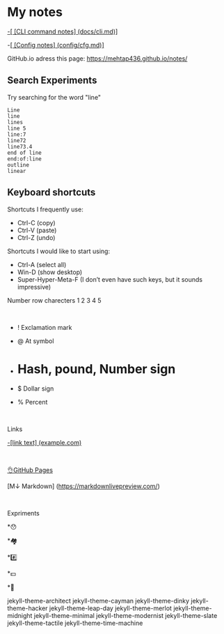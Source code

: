 # My notes 

[-[ [CLI command notes] (docs/cli.md)]](https://)


-[[ [Config notes] (config/cfg.md)]](https://)

GitHub.io adress this page: https://mehtap436.github.io/notes/

## Search Experiments
Try searching for the word "line"

```
Line
line
lines
line 5
line:7
line72
line73.4
end of line
end:of:line
outline
linear
```


## Keyboard shortcuts
Shortcuts I frequently use: 
- Ctrl-C (copy)
- Ctrl-V (paste)
- Ctrl-Z (undo)

Shortcuts I would like to start using: 
- Ctrl-A (select all)
- Win-D (show desktop)
- Super-Hyper-Meta-F (I don’t even have such keys, but it sounds impressive)

Number row charecters 1 2 3 4 5 

<br>


- !  Exclamation mark

- @  At symbol

- #  Hash, pound, Number sign

- $  Dollar sign

- %  Percent

<br>


Links
 
[-[link text] (example.com) ][def]

<br>


[👌GitHub Pages](https://pages.github.com/)

[M↓ Markdown] (https://markdownlivepreview.com/)

<br>

Expriments

*😯

*🏘️

*#️⃣

*💵

*💯


jekyll-theme-architect
jekyll-theme-cayman
jekyll-theme-dinky
jekyll-theme-hacker
jekyll-theme-leap-day
jekyll-theme-merlot
jekyll-theme-midnight
jekyll-theme-minimal
jekyll-theme-modernist
jekyll-theme-slate
jekyll-theme-tactile
jekyll-theme-time-machine





[def]: https://